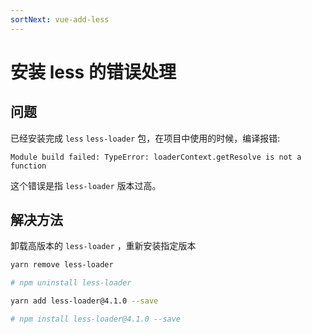 ```yaml
---
sortNext: vue-add-less
---
```


# 安装 less 的错误处理

## 问题

已经安装完成 `less` `less-loader` 包，在项目中使用的时候，编译报错:

`Module build failed: TypeError: loaderContext.getResolve is not a function`

这个错误是指 `less-loader` 版本过高。

## 解决方法

卸载高版本的 `less-loader` ，重新安装指定版本

```bash
yarn remove less-loader

# npm uninstall less-loader
```

```bash
yarn add less-loader@4.1.0 --save

# npm install less-loader@4.1.0 --save
```
